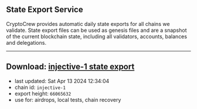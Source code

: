 ## State Export Service
CryptoCrew provides automatic daily state exports for all chains we validate. State export files can be used as genesis files and are a snapshot of the current blockchain state, including all validators, accounts, balances and delegations.

---
**Download: [injective-1 state export](https://dl-eu2.ccvalidators.com/SERVICE/injective/injective-1_export_66065632.json)**
---

- last updated: Sat Apr 13 2024 12:34:04
- chain id: `injective-1`
- export height: `66065632`
- use for: airdrops, local tests, chain recovery

